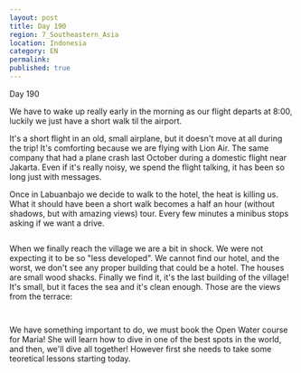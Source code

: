```yaml
---
layout: post
title: Day 190
region: 7_Southeastern_Asia
location: Indonesia
category: EN
permalink:
published: true
---
```


Day 190

We have to wake up really early in the morning as our flight departs at 8:00, luckily we just have a short walk til the airport.

It's a short flight in an old, small airplane, but it doesn't move at all during the trip! It's comforting because we are flying with Lion Air. The same company that had a plane crash last October during a domestic flight near Jakarta. Even if it's really noisy, we spend the flight talking, it has been so long just with messages.

Once in Labuanbajo we decide to walk to the hotel, the heat is killing us. What it should have been a short walk becomes a half an hour (without shadows, but with amazing views) tour. Every few minutes a minibus stops asking if we want a drive.

<p><a
href="https://lh3.googleusercontent.com/gDa219O-ZRr3ax1jZTW2Y7jLqfQD5IBJ2TneaOhrLc1gYrbN0AX8wDZB8PpsULPKTxux11HVABKyjvK5c1LZfNvTlI2qFLJ_1NI0T6uXm5gd1exJLVVT0vtogmxHpHKRlChP4z107TfY6hmhNAZgm5rhIO8I8ZVEh6r38Y7Pri-euRVAHsYAjlzB-JoXlS3sUEmPtq0AtWxMQR1JJoZpP86JxFGUyE0gVu8Z0gT6ZYH0GNHBXEmpHmYYGM116yo-OyhW3TQT8yLrVsqQP7ahM4ITLYCk8pb7M-ATVVgnDG4ZCCZrKHn3ycpSpJywkGurrDdZdOrdlzLhnb6o07TQNkqCGh1Ma2gaRCzNeMFt8AGPxys1R8ryU0ZhSwzu5T84qH8taT3Z0DtEKedUBfA0GDdlv5ka0nDztXqk6jCXYu3lj57IQ7uRCvDWYIg-uuL6xWiDEEz3bhiPxffA8nePgTYWuI1nAb54YQMG9g6MtCMbR7YA9E20TN3dzZiRjAmkujf2tn3kIEeZ8V9qAZtEphC9WkaGTuT4vOPQVqPKmoT2QQBvIxujot3G-H0tJ0F2dIn2kaeJS7sdrGw8rK7QodLeL_7FvvcekEEvewn4XsNO6B7U93IwI7RkZYAeJ3b7z7a8Gysn_8aUnLCLdQAtUROguGCN-iZ_FupmqwkAIZsna9Tr-DpzH7LW8xUHEm1ILJgSpbwL5BvZ30x79keyq1xBaA=w836-h627-no"><img 
src="https://lh3.googleusercontent.com/gDa219O-ZRr3ax1jZTW2Y7jLqfQD5IBJ2TneaOhrLc1gYrbN0AX8wDZB8PpsULPKTxux11HVABKyjvK5c1LZfNvTlI2qFLJ_1NI0T6uXm5gd1exJLVVT0vtogmxHpHKRlChP4z107TfY6hmhNAZgm5rhIO8I8ZVEh6r38Y7Pri-euRVAHsYAjlzB-JoXlS3sUEmPtq0AtWxMQR1JJoZpP86JxFGUyE0gVu8Z0gT6ZYH0GNHBXEmpHmYYGM116yo-OyhW3TQT8yLrVsqQP7ahM4ITLYCk8pb7M-ATVVgnDG4ZCCZrKHn3ycpSpJywkGurrDdZdOrdlzLhnb6o07TQNkqCGh1Ma2gaRCzNeMFt8AGPxys1R8ryU0ZhSwzu5T84qH8taT3Z0DtEKedUBfA0GDdlv5ka0nDztXqk6jCXYu3lj57IQ7uRCvDWYIg-uuL6xWiDEEz3bhiPxffA8nePgTYWuI1nAb54YQMG9g6MtCMbR7YA9E20TN3dzZiRjAmkujf2tn3kIEeZ8V9qAZtEphC9WkaGTuT4vOPQVqPKmoT2QQBvIxujot3G-H0tJ0F2dIn2kaeJS7sdrGw8rK7QodLeL_7FvvcekEEvewn4XsNO6B7U93IwI7RkZYAeJ3b7z7a8Gysn_8aUnLCLdQAtUROguGCN-iZ_FupmqwkAIZsna9Tr-DpzH7LW8xUHEm1ILJgSpbwL5BvZ30x79keyq1xBaA=w836-h627-no" class="oversize" alt=""></a></p>

When we finally reach the village we are a bit in shock. We were not expecting it to be so "less developed". We cannot find our hotel, and the worst, we don't see any proper building that could be a hotel. The houses are small wood shacks. Finally we find it, it's the last building of the village! It's small, but it faces the sea and it's clean enough. Those are the views from the terrace:

<p><a
href="https://lh3.googleusercontent.com/wNZobQ6sEcFHv7BQ4U_dmxNPcgM16rM-jqBxQOmw7D0H-tfyMSjFnCYxDkN4ktgmsKkiIxaqKf22lesspHasQLIYYPhWlJclNdu05SDPcGzvVjSlWNX-fWAB0MQKQZT0Kx3SLBO16v4xJlq5x29HtIVDw4I2L8O8YgRL8DLt2OuGn_7xOhmEvWBaoQYKstEGrdXzwfBWyv2fiy9tdNkrZt-yWLO72P2v7VNmJIQkbC_oqX1HvUdfOsJSYS0j_QbsIJkg9iKIMS9xu2v8KMQ94GveJHlcglePqt21pCEruhF9g5g5uk5vksT7mIbCnkDSwzodPYgle0U8gejtIpo5XAke-NtIPlcVubB8eOxazDOvq5oQtzRQquiwktQGiXkl3_nP3maG3I9oBlKBvlblYbbLHV6Yn7hyRZXRVa4Vh7P1Xt8XhTvlOI_XXHT2cs7eu-27D1jibCLHC_MiadUZ10KpMo62Vs8L27btBzdI71gSFWrmnVJBO-S_Z3eudJobBP6rW8o37NToTwR1Wfrga_kwxOPbcTNMCsrylO8pGxhFMK_d2if8cCNpaXsJPFUleTwPYvUz0_f70zKV5wi0aQOgQUrAQ0KTdZYBVeLmURfb7a-JO3CfkRKfJMCtTH4m-4Vgj056uDaFmWbDWs7DgtlXk1iDPZohQ41Jcr798ViXxHRgie79P7gQj_dFo3BuHuKTKCnFVZV3fcHx0GwX6JrUWg=w836-h627-no"><img 
src="https://lh3.googleusercontent.com/wNZobQ6sEcFHv7BQ4U_dmxNPcgM16rM-jqBxQOmw7D0H-tfyMSjFnCYxDkN4ktgmsKkiIxaqKf22lesspHasQLIYYPhWlJclNdu05SDPcGzvVjSlWNX-fWAB0MQKQZT0Kx3SLBO16v4xJlq5x29HtIVDw4I2L8O8YgRL8DLt2OuGn_7xOhmEvWBaoQYKstEGrdXzwfBWyv2fiy9tdNkrZt-yWLO72P2v7VNmJIQkbC_oqX1HvUdfOsJSYS0j_QbsIJkg9iKIMS9xu2v8KMQ94GveJHlcglePqt21pCEruhF9g5g5uk5vksT7mIbCnkDSwzodPYgle0U8gejtIpo5XAke-NtIPlcVubB8eOxazDOvq5oQtzRQquiwktQGiXkl3_nP3maG3I9oBlKBvlblYbbLHV6Yn7hyRZXRVa4Vh7P1Xt8XhTvlOI_XXHT2cs7eu-27D1jibCLHC_MiadUZ10KpMo62Vs8L27btBzdI71gSFWrmnVJBO-S_Z3eudJobBP6rW8o37NToTwR1Wfrga_kwxOPbcTNMCsrylO8pGxhFMK_d2if8cCNpaXsJPFUleTwPYvUz0_f70zKV5wi0aQOgQUrAQ0KTdZYBVeLmURfb7a-JO3CfkRKfJMCtTH4m-4Vgj056uDaFmWbDWs7DgtlXk1iDPZohQ41Jcr798ViXxHRgie79P7gQj_dFo3BuHuKTKCnFVZV3fcHx0GwX6JrUWg=w836-h627-no" class="oversize" alt=""></a></p>

<p><a
href="https://lh3.googleusercontent.com/HIoRsE4d_DDvOwkLDwgSPMDV2L-lXhSPHBPAxFBU-P8Zl03Sko8zKoEecTBOJgIqYL2G5io5XlOAn7Lgtt_c6Twltv6Umyd4IwniC7ALW3O2286kNRIgpSlwH_e3poKHaaAiVyX7zG3kSsKgB4DodUDdccHScb4OaThHpBTWIS3jZ5H2ZKqEDkjmkmlB7imJLq3YW_4UIfvsEbj0t3u8FquvvorhUFqCHoCSt0QcONYmYagVbjdHlWosW09dDwzAM4BAM-tYdY-J-SwmmMbP0LJ-Ed4khtdDD1P5rA5b9GOo4k3PIC3b5ZGrSdGX_re8mMW3Hs1WT_u8PpYaX2xEG7EnEANQrIau0QIpfpf905Id53vjz1BFl89FsuzXCM24H4vMmioeVRy8fn8u6JqV0NVme9To7IZRnFaKDtgw9c27kHfeLJRn3KWqKELbqArLDGFYrsjnnV7Wo-CwkyYWgFFnUnVYzzUAwMW0k5lMIkT376xeWakeq8orGjtwDtUr-ywDHqzUJix_KFTGvumtSL9O53unmy0bB2rZ-jn6EGi1XICNqHdNYu-2r4Rvx4CPHuYj3X8Uw7y7ZNJD1xPromLqv47TwF7Hji-jGqJsKE7T8xfVVP7mz6oM1V8jDUmlq0S6JwPmx-HOwxJE0aX6inkOigSDK_HqYAO_V0-uE5k7mSsnp-tOBJXZDaHfewr7CTZMr8v01lx8DXqdjgF033u3jQ=w836-h627-no"><img 
src="https://lh3.googleusercontent.com/HIoRsE4d_DDvOwkLDwgSPMDV2L-lXhSPHBPAxFBU-P8Zl03Sko8zKoEecTBOJgIqYL2G5io5XlOAn7Lgtt_c6Twltv6Umyd4IwniC7ALW3O2286kNRIgpSlwH_e3poKHaaAiVyX7zG3kSsKgB4DodUDdccHScb4OaThHpBTWIS3jZ5H2ZKqEDkjmkmlB7imJLq3YW_4UIfvsEbj0t3u8FquvvorhUFqCHoCSt0QcONYmYagVbjdHlWosW09dDwzAM4BAM-tYdY-J-SwmmMbP0LJ-Ed4khtdDD1P5rA5b9GOo4k3PIC3b5ZGrSdGX_re8mMW3Hs1WT_u8PpYaX2xEG7EnEANQrIau0QIpfpf905Id53vjz1BFl89FsuzXCM24H4vMmioeVRy8fn8u6JqV0NVme9To7IZRnFaKDtgw9c27kHfeLJRn3KWqKELbqArLDGFYrsjnnV7Wo-CwkyYWgFFnUnVYzzUAwMW0k5lMIkT376xeWakeq8orGjtwDtUr-ywDHqzUJix_KFTGvumtSL9O53unmy0bB2rZ-jn6EGi1XICNqHdNYu-2r4Rvx4CPHuYj3X8Uw7y7ZNJD1xPromLqv47TwF7Hji-jGqJsKE7T8xfVVP7mz6oM1V8jDUmlq0S6JwPmx-HOwxJE0aX6inkOigSDK_HqYAO_V0-uE5k7mSsnp-tOBJXZDaHfewr7CTZMr8v01lx8DXqdjgF033u3jQ=w836-h627-no" class="oversize" alt=""></a></p>

We have something important to do, we must book the Open Water course for Maria! She will learn how to dive in one of the best spots in the world, and then, we'll dive all together! However first she needs to take some teoretical lessons starting today.


